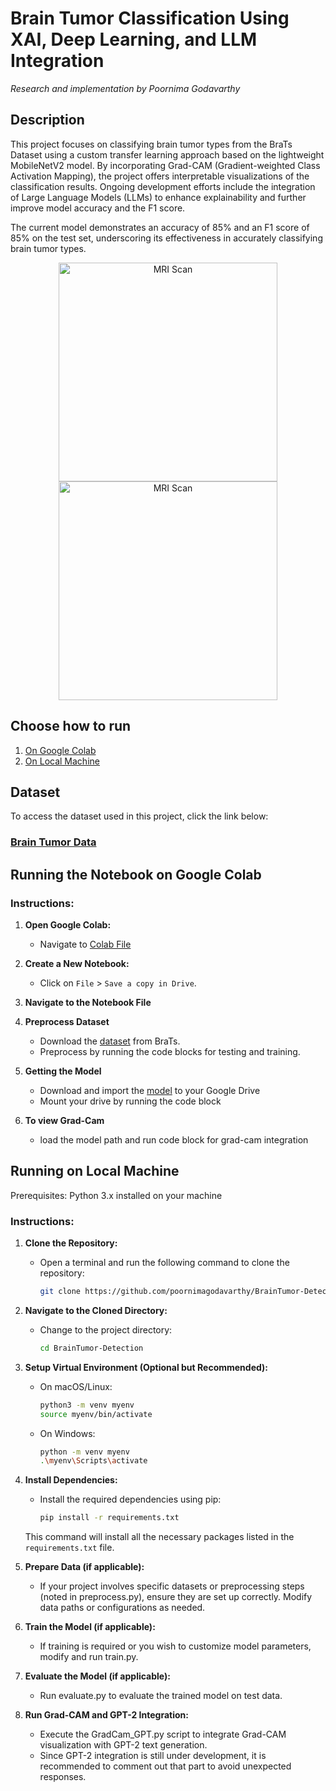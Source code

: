 # Brain Tumor Classification Using XAI, Deep Learning, and LLM Integration
*Research and implementation by Poornima Godavarthy*

## Description
This project focuses on classifying brain tumor types from the BraTs Dataset using a custom transfer learning approach based on the lightweight MobileNetV2 model. By incorporating Grad-CAM (Gradient-weighted Class Activation Mapping), the project offers interpretable visualizations of the classification results. Ongoing development efforts include the integration of Large Language Models (LLMs) to enhance explainability and further improve model accuracy and the F1 score.

The current model demonstrates an accuracy of 85% and an F1 score of 85% on the test set, underscoring its effectiveness in accurately classifying brain tumor types.


<div style="text-align: center;">
    <img width="350" alt="MRI Scan" src="https://github.com/poornimagodavarthy/BrainTumor-Detection/assets/71750194/664bc1b2-021f-4826-9f54-5bb977bbe858">
    <img width="350" alt="MRI Scan" src="https://github.com/poornimagodavarthy/BrainTumor-Detection/assets/71750194/887182c5-ec65-46b6-acf1-7807d3d124a7">
</div>


## Choose how to run
1. [On Google Colab](#running-the-notebook-on-google-colab)
2. [On Local Machine](#running-on-local-machine)
   
## Dataset
To access the dataset used in this project, click the link below:

### [**Brain Tumor Data**](https://data.mendeley.com/datasets/w4sw3s9f59/1)

## Running the Notebook on Google Colab

### Instructions:

1. **Open Google Colab:**
   - Navigate to [Colab File](https://colab.research.google.com/drive/1HYTJhRXZDrIozmVjj1ELM6LJLvCJDtJJ?usp=drive_link)

2. **Create a New Notebook:**
   - Click on `File` > `Save a copy in Drive`.

3. **Navigate to the Notebook File**
   
4. **Preprocess Dataset**
   - Download the [dataset](https://data.mendeley.com/datasets/w4sw3s9f59/1) from BraTs.
   - Preprocess by running the code blocks for testing and training.
  
5. **Getting the Model**
   - Download and import the [model](https://drive.google.com/file/d/1-6OOWPtLyGKetNob07Fd_0zXMNjWyXEu/view?usp=sharing) to your Google Drive
   - Mount your drive by running the code block
     
6. **To view Grad-Cam**
   - load the model path and run code block for grad-cam integration

## Running on Local Machine
Prerequisites:
Python 3.x installed on your machine

### Instructions:

1. **Clone the Repository:**
   - Open a terminal and run the following command to clone the repository:
     ```bash
     git clone https://github.com/poornimagodavarthy/BrainTumor-Detection.git
     ```

2. **Navigate to the Cloned Directory:**
   - Change to the project directory:
     ```bash
     cd BrainTumor-Detection
     ```

3. **Setup Virtual Environment (Optional but Recommended):**
   - On macOS/Linux:
     ```bash
     python3 -m venv myenv
     source myenv/bin/activate
     ```
   - On Windows:
     ```bash
     python -m venv myenv
     .\myenv\Scripts\activate
     ```

4. **Install Dependencies:**
   - Install the required dependencies using pip:
     ```bash
     pip install -r requirements.txt
     ```
   This command will install all the necessary packages listed in the `requirements.txt` file.
   
5. **Prepare Data (if applicable):**
   - If your project involves specific datasets or preprocessing steps (noted in preprocess.py), ensure they are set up correctly. Modify data paths or configurations as needed.

6. **Train the Model (if applicable):**
   - If training is required or you wish to customize model parameters, modify and run train.py.

7. **Evaluate the Model (if applicable):**
   - Run evaluate.py to evaluate the trained model on test data.

8. **Run Grad-CAM and GPT-2 Integration:**
   - Execute the GradCam_GPT.py script to integrate Grad-CAM visualization with GPT-2 text generation.
   - Since GPT-2 integration is still under development, it is recommended to comment out that part to avoid unexpected responses.
